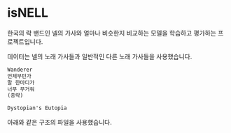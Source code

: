 # isNELL

한국의 락 밴드인 넬의 가사와 얼마나 비슷한지 비교하는 모델을 학습하고 평가하는 프로젝트입니다.

데이터는 넬의 노래 가사들과 일반적인 다른 노래 가사들을 사용했습니다.

```txt
Wanderer
언제부턴가
말 한마디가 
너무 무거워
(중략)

Dystopian's Eutopia
```

아래와 같은 구조의 파일을 사용했습니다.